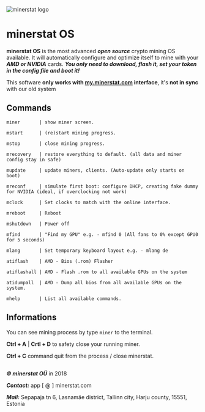 ![minerstat logo](https://cdn.rawgit.com/minerstat/minerstat-asic/master/docs/logo_full.svg)

# minerstat OS

**minerstat OS** is the most advanced ***open source*** crypto mining OS available. It will automatically configure and optimize itself to mine with your ***AMD or NVIDIA*** cards. ***You only need to download, flash it, set your token in the config file and boot it!***

This software **only works with [my.minerstat.com](https://my.minerstat.com) interface**, it's **not in sync** with our old system

## Commands

```
miner       | show miner screen.

mstart      | (re)start mining progress.

mstop       | close mining progress.

mrecovery   | restore everything to default. (all data and miner config stay in safe)

mupdate     | update miners, clients. (Auto-update only starts on boot)

mreconf     | simulate first boot: configure DHCP, creating fake dummy for NVIDIA (ideal, if overclocking not work)

mclock      | Set clocks to match with the online interface.

mreboot     | Reboot

mshutdown   | Power off 

mfind       | "Find my GPU" e.g. - mfind 0 (All fans to 0% except GPU0 for 5 seconds)

mlang       | Set temporary keyboard layout e.g. - mlang de

atiflash    | AMD - Bios (.rom) Flasher

atiflashall | AMD - Flash .rom to all available GPUs on the system 

atidumpall  | AMD - Dump all bios from all available GPUs on the system.

mhelp       | List all available commands.

```

## Informations

You can see mining process by type `miner` to the terminal.

**Ctrl + A** | **Crtl + D** to safety close your running miner.

**Ctrl + C** command quit from the process / close minerstat.


## 

***© minerstat OÜ*** in 2018


***Contact:*** app [ @ ] minerstat.com 


***Mail:*** Sepapaja tn 6, Lasnamäe district, Tallinn city, Harju county, 15551, Estonia

## 
